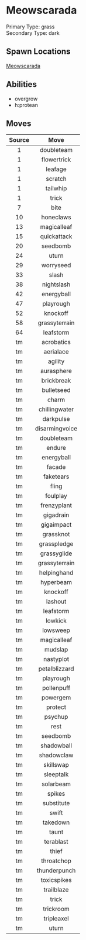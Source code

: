 # Meowscarada  
Primary Type: grass  
Secondary Type: dark  
  
## Spawn Locations  
[Meowscarada](/data/spawn_presets/meowscarada.md)  
  
## Abilities  
  * overgrow
  * h:protean
  
  
## Moves  
  
| Source | Move |  
|:---:|:---:|  
| 1 | doubleteam |  
| 1 | flowertrick |  
| 1 | leafage |  
| 1 | scratch |  
| 1 | tailwhip |  
| 1 | trick |  
| 7 | bite |  
| 10 | honeclaws |  
| 13 | magicalleaf |  
| 15 | quickattack |  
| 20 | seedbomb |  
| 24 | uturn |  
| 29 | worryseed |  
| 33 | slash |  
| 38 | nightslash |  
| 42 | energyball |  
| 47 | playrough |  
| 52 | knockoff |  
| 58 | grassyterrain |  
| 64 | leafstorm |  
| tm | acrobatics |  
| tm | aerialace |  
| tm | agility |  
| tm | aurasphere |  
| tm | brickbreak |  
| tm | bulletseed |  
| tm | charm |  
| tm | chillingwater |  
| tm | darkpulse |  
| tm | disarmingvoice |  
| tm | doubleteam |  
| tm | endure |  
| tm | energyball |  
| tm | facade |  
| tm | faketears |  
| tm | fling |  
| tm | foulplay |  
| tm | frenzyplant |  
| tm | gigadrain |  
| tm | gigaimpact |  
| tm | grassknot |  
| tm | grasspledge |  
| tm | grassyglide |  
| tm | grassyterrain |  
| tm | helpinghand |  
| tm | hyperbeam |  
| tm | knockoff |  
| tm | lashout |  
| tm | leafstorm |  
| tm | lowkick |  
| tm | lowsweep |  
| tm | magicalleaf |  
| tm | mudslap |  
| tm | nastyplot |  
| tm | petalblizzard |  
| tm | playrough |  
| tm | pollenpuff |  
| tm | powergem |  
| tm | protect |  
| tm | psychup |  
| tm | rest |  
| tm | seedbomb |  
| tm | shadowball |  
| tm | shadowclaw |  
| tm | skillswap |  
| tm | sleeptalk |  
| tm | solarbeam |  
| tm | spikes |  
| tm | substitute |  
| tm | swift |  
| tm | takedown |  
| tm | taunt |  
| tm | terablast |  
| tm | thief |  
| tm | throatchop |  
| tm | thunderpunch |  
| tm | toxicspikes |  
| tm | trailblaze |  
| tm | trick |  
| tm | trickroom |  
| tm | tripleaxel |  
| tm | uturn |  
  
